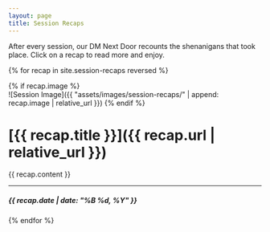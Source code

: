 ```yaml
---
layout: page
title: Session Recaps
---
```


After every session, our DM Next Door recounts the shenanigans that took place.  Click on a recap to read more and enjoy.

{% for recap in site.session-recaps reversed %}

{% if recap.image %}  
![Session Image]({{ "assets/images/session-recaps/" | append: recap.image | relative_url }})
{% endif %}

# [{{ recap.title }}]({{ recap.url | relative_url }})

{{ recap.content }}

---

##### {{ recap.date | date: "%B %d, %Y" }}

{% endfor %}
